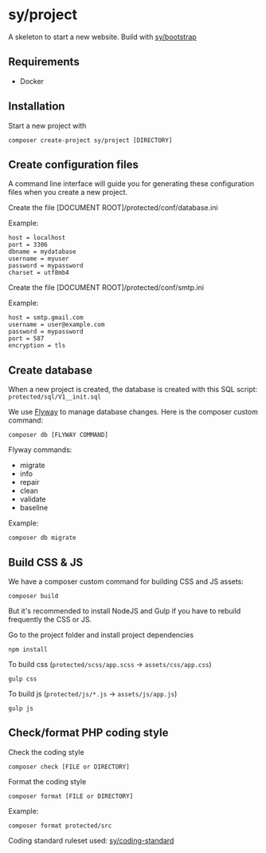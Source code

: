 # sy/project

A skeleton to start a new website. Build with [sy/bootstrap](https://github.com/syframework/bootstrap)

## Requirements

- Docker

## Installation

Start a new project with

```
composer create-project sy/project [DIRECTORY]
```

## Create configuration files

A command line interface will guide you for generating these configuration files when you create a new project.

Create the file [DOCUMENT ROOT]/protected/conf/database.ini

Example:
```
host = localhost
port = 3306
dbname = mydatabase
username = myuser
password = mypassword
charset = utf8mb4
```

Create the file [DOCUMENT ROOT]/protected/conf/smtp.ini

Example:
```
host = smtp.gmail.com
username = user@example.com
password = mypassword
port = 587
encryption = tls
```

## Create database

When a new project is created, the database is created with this SQL script: ```protected/sql/V1__init.sql```

We use [Flyway](https://flywaydb.org/) to manage database changes. Here is the composer custom command:
```
composer db [FLYWAY COMMAND]
```

Flyway commands:
- migrate
- info
- repair
- clean
- validate
- baseline

Example:
```
composer db migrate
```

## Build CSS & JS

We have a composer custom command for building CSS and JS assets:
```
composer build
```

But it's recommended to install NodeJS and Gulp if you have to rebuild frequently the CSS or JS.

Go to the project folder and install project dependencies
```
npm install
```

To build css (```protected/scss/app.scss``` -> ```assets/css/app.css```)
```
gulp css
```

To build js (```protected/js/*.js``` -> ```assets/js/app.js```)
```
gulp js
```

## Check/format PHP coding style

Check the coding style
```
composer check [FILE or DIRECTORY]
```

Format the coding style
```
composer format [FILE or DIRECTORY]
```

Example:
```
composer format protected/src
```

Coding standard ruleset used: [sy/coding-standard](https://github.com/syframework/coding-standard)